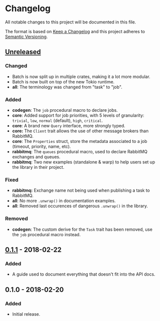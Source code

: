 # Changelog
All notable changes to this project will be documented in this file.

The format is based on [Keep a Changelog] and this project adheres to
[Semantic Versioning].

[Keep a Changelog]: http://keepachangelog.com/en/1.0.0/
[Semantic Versioning]: http://semver.org/spec/v2.0.0.html

## [Unreleased]
### Changed
- Batch is now split up in multiple crates, making it a lot more modular.
- Batch is now built on top of the new Tokio runtime.
- **all**: The terminology was changed from "task" to "job".

### Added
- **codegen**: The `job` procedural macro to declare jobs.
- **core**: Added support for job priorities, with 5 levels of granularity: `trivial`, `low`, `normal` (default), `high`, `critical`.
- **core**: A brand new `Query` interface, more strongly typed.
- **core:** The `Client` trait allows the use of other message brokers than RabbitMQ.
- **core**: The `Properties` struct, store the metadata associated to a job (timeout, priority, name, etc).
- **rabbitmq**: The `queues` procedural macro, used to declare RabbitMQ exchanges and queues.
- **rabbitmq**: Two new examples (standalone & warp) to help users set up the library in their project.

### Fixed
- **rabbitmq:** Exchange name not being used when publishing a task to RabbitMQ.
- **all**: No more `.unwrap()` in documentation examples.
- **all**: Removed last occurences of dangerous `.unwrap()` in the library.

### Removed
- **codegen**: The custom derive for the `Task` trait has been removed, use the `job` procedural macro instead.

## [0.1.1] - 2018-02-22
### Added
- A guide used to document everything that doesn't fit into the API docs.

## 0.1.0 - 2018-02-20
### Added
- Initial release.

[Unreleased]: https://github.com/kureuil/batch-rs/compare/v0.1.1...HEAD
[0.1.1]: https://github.com/kureuil/batch-rs/compare/v0.1.0...v0.1.1
